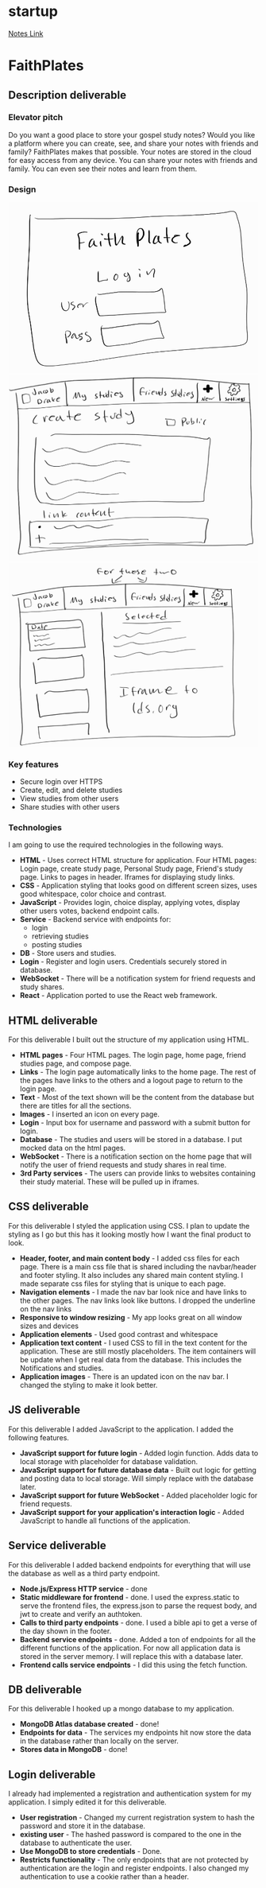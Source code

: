 # startup

[Notes Link](Notes/notes.md)

# FaithPlates

## Description deliverable

### Elevator pitch

Do you want a good place to store your gospel study notes? Would you like a platform where you can create, see, and share your notes with friends and family? FaithPlates makes that possible. Your notes are stored in the cloud for easy access from any device. You can share your notes with friends and family. You can even see their notes and learn from them.

### Design

![Login Page](designPhotos/loginPage.jpg)
![Create Study Page](designPhotos/createStudy.jpg)
![View pages](designPhotos/viewStudies.jpg)

### Key features

- Secure login over HTTPS
- Create, edit, and delete studies
- View studies from other users
- Share studies with other users

### Technologies

I am going to use the required technologies in the following ways.

- **HTML** - Uses correct HTML structure for application. Four HTML pages: Login page, create study page, Personal Study page, Friend's study page. Links to pages in header. Iframes for displaying study links.
- **CSS** - Application styling that looks good on different screen sizes, uses good whitespace, color choice and contrast.
- **JavaScript** - Provides login, choice display, applying votes, display other users votes, backend endpoint calls.
- **Service** - Backend service with endpoints for:
  - login
  - retrieving studies
  - posting studies
- **DB** - Store users and studies.
- **Login** - Register and login users. Credentials securely stored in database.
- **WebSocket** - There will be a notification system for friend requests and study shares.
- **React** - Application ported to use the React web framework.

## HTML deliverable

For this deliverable I built out the structure of my application using HTML.

- **HTML pages** - Four HTML pages. The login page, home page, friend studies page, and compose page.
- **Links** - The login page automatically links to the home page. The rest of the pages have links to the others and a logout page to return to the login page.
- **Text** - Most of the text shown will be the content from the database but there are titles for all the sections.
- **Images** - I inserted an icon on every page.
- **Login** - Input box for username and password with a submit button for login.
- **Database** - The studies and users will be stored in a database. I put mocked data on the html pages.
- **WebSocket** - There is a notification section on the home page that will notify the user of friend requests and study shares in real time.
- **3rd Party services** - The users can provide links to websites containing their study material. These will be pulled up in iframes.

## CSS deliverable

For this deliverable I styled the application using CSS. I plan to update the styling as I go but this has it looking mostly how I want the final product to look.

- **Header, footer, and main content body** - I added css files for each page. There is a main css file that is shared including the navbar/header and footer styling. It also includes any shared main content styling. I made separate css files for styling that is unique to each page.
- **Navigation elements** - I made the nav bar look nice and have links to the other pages. The nav links look like buttons. I dropped the underline on the nav links
- **Responsive to window resizing** - My app looks great on all window sizes and devices
- **Application elements** - Used good contrast and whitespace
- **Application text content** - I used CSS to fill in the text content for the application. These are still mostly placeholders. The item containers will be update when I get real data from the database. This includes the Notifications and studies.
- **Application images** - There is an updated icon on the nav bar. I changed the styling to make it look better.

## JS deliverable

For this deliverable I added JavaScript to the application. I added the following features.

- **JavaScript support for future login** - Added login function. Adds data to local storage with placeholder for database validation.
- **JavaScript support for future database data** - Built out logic for getting and posting data to local storage. Will simply replace with the database later.
- **JavaScript support for future WebSocket** - Added placeholder logic for friend requests.
- **JavaScript support for your application's interaction logic** - Added JavaScript to handle all functions of the application.

## Service deliverable

For this deliverable I added backend endpoints for everything that will use the database as well as a third party endpoint.

- **Node.js/Express HTTP service** - done
- **Static middleware for frontend** - done. I used the express.static to serve the frontend files, the express.json to parse the request body, and jwt to create and verify an authtoken.
- **Calls to third party endpoints** - done. I used a bible api to get a verse of the day shown in the footer.
- **Backend service endpoints** - done. Added a ton of endpoints for all the different functions of the application. For now all application data is stored in the server memory. I will replace this with a database later.
- **Frontend calls service endpoints** - I did this using the fetch function.

## DB deliverable

For this deliverable I hooked up a mongo database to my application.

- **MongoDB Atlas database created** - done!
- **Endpoints for data** - The services my endpoints hit now store the data in the database rather than locally on the server.
- **Stores data in MongoDB** - done!

## Login deliverable

I already had implemented a registration and authentication system for my application. I simply edited it for this deliverable.

- **User registration** - Changed my current registration system to hash the password and store it in the database.
- **existing user** - The hashed password is compared to the one in the database to authenticate the user.
- **Use MongoDB to store credentials** - Done.
- **Restricts functionality** - The only endpoints that are not protected by authentication are the login and register endpoints. I also changed my authentication to use a cookie rather than a header.
